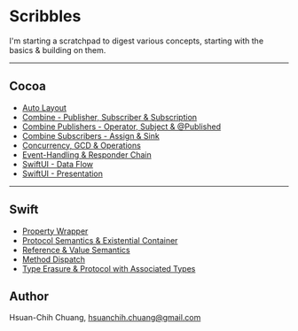 # Scribbles

I'm starting a scratchpad to digest various concepts, starting with the basics & building on them.

---
## Cocoa
* [Auto Layout](Cocoa/Auto-Layout.md)
* [Combine - Publisher, Subscriber & Subscription](Cocoa/Combine-Publisher-Subscriber-Subscription.md)
* [Combine Publishers - Operator, Subject & @Published](Cocoa/Combine-Publishers-Operator-Subject-Published.md)
* [Combine Subscribers - Assign & Sink](Cocoa/Combine-Subscribers-Assign-Sink.md)
* [Concurrency, GCD & Operations](Cocoa/Concurrency-GCD-Operations.md)
* [Event-Handling & Responder Chain](Cocoa/Event-Handling-And-Responder-Chain.md)
* [SwiftUI - Data Flow](Cocoa/SwiftUI-Data-Flow.md)
* [SwiftUI - Presentation](Cocoa/SwiftUI-Presentation.md)

---
## Swift
* [Property Wrapper](Swift/Property-Wrapper.md)
* [Protocol Semantics & Existential Container](Swift/Protocol-Existential-Container.md)
* [Reference & Value Semantics](Swift/References-And-Values.md)
* [Method Dispatch](Swift/Method-Dispatch.md)
* [Type Erasure & Protocol with Associated Types](Swift/Type-Erasure-And-Protocol-Associated-Types.md)

## Author

Hsuan-Chih Chuang, <hsuanchih.chuang@gmail.com>
